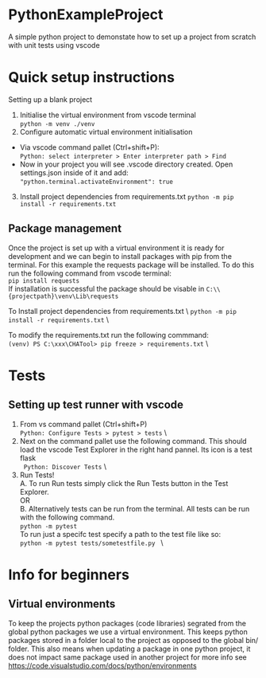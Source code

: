 # PythonExampleProject
A simple python project to demonstate how to set up a project from scratch with unit tests using vscode

# Quick setup instructions
Setting up a blank project
1. Initialise the virtual environment from vscode terminal \
 ```python -m venv ./venv```
2. Configure automatic virtual environment initialisation
  - Via vscode command pallet (Ctrl+shift+P): \
  ``` Python: select interpreter > Enter interpreter path > Find ```
  -  Now in your project you will see .vscode directory created. Open settings.json inside of it and add: \
    `"python.terminal.activateEnvironment": true`
3. Install project dependencies from requirements.txt
`python -m pip install -r requirements.txt`

## Package management
Once the project is set up with a virtual environment it is ready for development and we can begin to install packages with pip from the terminal.
For this example the requests package will be installed. To do this run the following command from vscode terminal: \
```pip install requests``` \
If installation is successful the package should be visable in `C:\\{projectpath}\venv\Lib\requests`

To Install project dependencies from requirements.txt \ 
`python -m pip install -r requirements.txt` \ 

To modify the requirements.txt run the following commmand: \
`(venv) PS C:\xxx\CHATool> pip freeze > requirements.txt` \

# Tests
## Setting up test runner with vscode
1. From vs command pallet (Ctrl+shift+P) \
```Python: Configure Tests > pytest > tests``` \
2. Next on the command pallet use the following command. This should load the vscode Test Explorer in the right hand pannel. Its icon is a test flask\
 ``` Python: Discover Tests``` \ 
3. Run Tests! \
 A. To run Run tests simply click the Run Tests button in the Test Explorer. \
 OR \
 B. Alternatively tests can be run from the terminal. All tests can be run with the following command. \
```python -m pytest``` \
 To run just a specifc test specify a path to the test file like so: \
```python -m pytest tests/sometestfile.py ``` \

# Info for beginners
## Virtual environments
To keep the projects python packages (code libraries) segrated from the global python packages we use a virtual environment.
This keeps python packages stored in a folder local to the project as opposed to the global bin/ folder.
This also means when updating a package in one python project, it does not impact same package used in another project
for more info see https://code.visualstudio.com/docs/python/environments
